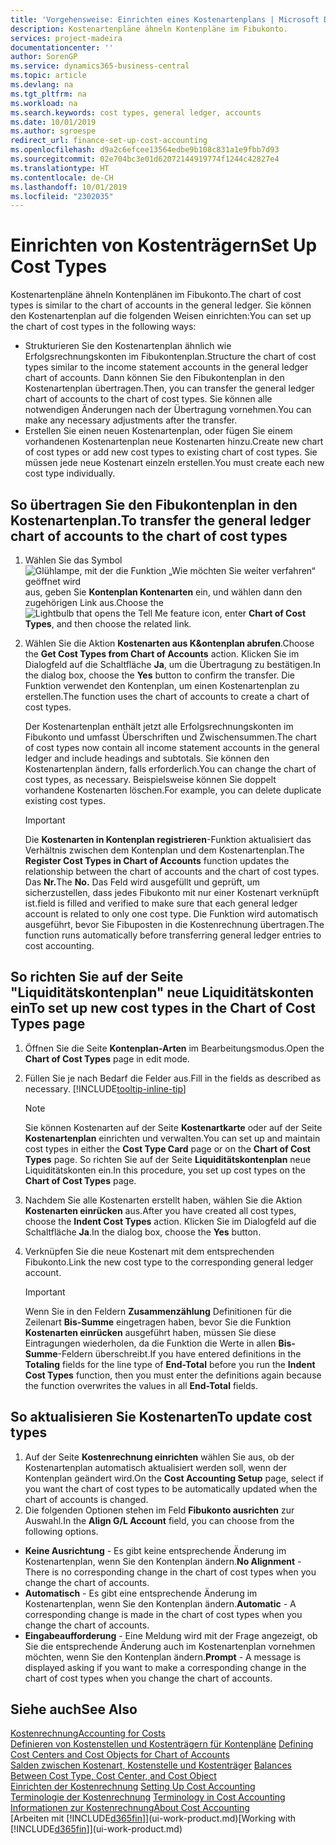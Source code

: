 ```yaml
---
title: 'Vorgehensweise: Einrichten eines Kostenartenplans | Microsoft Docs'
description: Kostenartenpläne ähneln Kontenpläne im Fibukonto.
services: project-madeira
documentationcenter: ''
author: SorenGP
ms.service: dynamics365-business-central
ms.topic: article
ms.devlang: na
ms.tgt_pltfrm: na
ms.workload: na
ms.search.keywords: cost types, general ledger, accounts
ms.date: 10/01/2019
ms.author: sgroespe
redirect_url: finance-set-up-cost-accounting
ms.openlocfilehash: d9a2c6efcee13564edbe9b108c831a1e9fbb7d93
ms.sourcegitcommit: 02e704bc3e01d62072144919774f1244c42827e4
ms.translationtype: HT
ms.contentlocale: de-CH
ms.lasthandoff: 10/01/2019
ms.locfileid: "2302035"
---
```

# <a name="set-up-cost-types"></a><span data-ttu-id="c83e0-103">Einrichten von Kostenträgern</span><span class="sxs-lookup"><span data-stu-id="c83e0-103">Set Up Cost Types</span></span>
<span data-ttu-id="c83e0-104">Kostenartenpläne ähneln Kontenplänen im Fibukonto.</span><span class="sxs-lookup"><span data-stu-id="c83e0-104">The chart of cost types is similar to the chart of accounts in the general ledger.</span></span> <span data-ttu-id="c83e0-105">Sie können den Kostenartenplan auf die folgenden Weisen einrichten:</span><span class="sxs-lookup"><span data-stu-id="c83e0-105">You can set up the chart of cost types in the following ways:</span></span>  

-   <span data-ttu-id="c83e0-106">Strukturieren Sie den Kostenartenplan ähnlich wie Erfolgsrechnungskonten im Fibukontenplan.</span><span class="sxs-lookup"><span data-stu-id="c83e0-106">Structure the chart of cost types similar to the income statement accounts in the general ledger chart of accounts.</span></span> <span data-ttu-id="c83e0-107">Dann können Sie den Fibukontenplan in den Kostenartenplan übertragen.</span><span class="sxs-lookup"><span data-stu-id="c83e0-107">Then, you can transfer the general ledger chart of accounts to the chart of cost types.</span></span> <span data-ttu-id="c83e0-108">Sie können alle notwendigen Änderungen nach der Übertragung vornehmen.</span><span class="sxs-lookup"><span data-stu-id="c83e0-108">You can make any necessary adjustments after the transfer.</span></span>  
-   <span data-ttu-id="c83e0-109">Erstellen Sie einen neuen Kostenartenplan, oder fügen Sie einem vorhandenen Kostenartenplan neue Kostenarten hinzu.</span><span class="sxs-lookup"><span data-stu-id="c83e0-109">Create new chart of cost types or add new cost types to existing chart of cost types.</span></span> <span data-ttu-id="c83e0-110">Sie müssen jede neue Kostenart einzeln erstellen.</span><span class="sxs-lookup"><span data-stu-id="c83e0-110">You must create each new cost type individually.</span></span>  

## <a name="to-transfer-the-general-ledger-chart-of-accounts-to-the-chart-of-cost-types"></a><span data-ttu-id="c83e0-111">So übertragen Sie den Fibukontenplan in den Kostenartenplan.</span><span class="sxs-lookup"><span data-stu-id="c83e0-111">To transfer the general ledger chart of accounts to the chart of cost types</span></span>  
1.  <span data-ttu-id="c83e0-112">Wählen Sie das Symbol ![Glühlampe, mit der die Funktion „Wie möchten Sie weiter verfahren“ geöffnet wird](media/ui-search/search_small.png "Wie möchten Sie weiter verfahren?") aus, geben Sie **Kontenplan Kontenarten** ein, und wählen dann den zugehörigen Link aus.</span><span class="sxs-lookup"><span data-stu-id="c83e0-112">Choose the ![Lightbulb that opens the Tell Me feature](media/ui-search/search_small.png "Tell me what you want to do") icon, enter **Chart of Cost Types**, and then choose the related link.</span></span>  
2.  <span data-ttu-id="c83e0-113">Wählen Sie die Aktion **Kostenarten aus K&ontenplan abrufen**.</span><span class="sxs-lookup"><span data-stu-id="c83e0-113">Choose the **Get Cost Types from Chart of Accounts** action.</span></span> <span data-ttu-id="c83e0-114">Klicken Sie im Dialogfeld auf die Schaltfläche **Ja**, um die Übertragung zu bestätigen.</span><span class="sxs-lookup"><span data-stu-id="c83e0-114">In the dialog box, choose the **Yes** button to confirm the transfer.</span></span> <span data-ttu-id="c83e0-115">Die Funktion verwendet den Kontenplan, um einen Kostenartenplan zu erstellen.</span><span class="sxs-lookup"><span data-stu-id="c83e0-115">The function uses the chart of accounts to create a chart of cost types.</span></span>  

    <span data-ttu-id="c83e0-116">Der Kostenartenplan enthält jetzt alle Erfolgsrechnungskonten im Fibukonto und umfasst Überschriften und Zwischensummen.</span><span class="sxs-lookup"><span data-stu-id="c83e0-116">The chart of cost types now contain all income statement accounts in the general ledger and include headings and subtotals.</span></span> <span data-ttu-id="c83e0-117">Sie können den Kostenartenplan ändern, falls erforderlich.</span><span class="sxs-lookup"><span data-stu-id="c83e0-117">You can change the chart of cost types, as necessary.</span></span> <span data-ttu-id="c83e0-118">Beispielsweise können Sie doppelt vorhandene Kostenarten löschen.</span><span class="sxs-lookup"><span data-stu-id="c83e0-118">For example, you can delete duplicate existing cost types.</span></span>  

    > [!IMPORTANT]  
    >  <span data-ttu-id="c83e0-119">Die **Kostenarten in Kontenplan registrieren**-Funktion aktualisiert das Verhältnis zwischen dem Kontenplan und dem Kostenartenplan.</span><span class="sxs-lookup"><span data-stu-id="c83e0-119">The **Register Cost Types in Chart of Accounts** function updates the relationship between the chart of accounts and the chart of cost types.</span></span> <span data-ttu-id="c83e0-120">Das **Nr.**</span><span class="sxs-lookup"><span data-stu-id="c83e0-120">The **No.**</span></span> <span data-ttu-id="c83e0-121">Das Feld wird ausgefüllt und geprüft, um sicherzustellen, dass jedes Fibukonto mit nur einer Kostenart verknüpft ist.</span><span class="sxs-lookup"><span data-stu-id="c83e0-121">field is filled and verified to make sure that each general ledger account is related to only one cost type.</span></span> <span data-ttu-id="c83e0-122">Die Funktion wird automatisch ausgeführt, bevor Sie Fibuposten in die Kostenrechnung übertragen.</span><span class="sxs-lookup"><span data-stu-id="c83e0-122">The function runs automatically before transferring general ledger entries to cost accounting.</span></span>  

## <a name="to-set-up-new-cost-types-in-the-chart-of-cost-types-page"></a><span data-ttu-id="c83e0-123">So richten Sie auf der Seite "Liquiditätskontenplan" neue Liquiditätskonten ein</span><span class="sxs-lookup"><span data-stu-id="c83e0-123">To set up new cost types in the Chart of Cost Types page</span></span>  
1.  <span data-ttu-id="c83e0-124">Öffnen Sie die Seite **Kontenplan-Arten** im Bearbeitungsmodus.</span><span class="sxs-lookup"><span data-stu-id="c83e0-124">Open the **Chart of Cost Types** page in edit mode.</span></span>  
2.  <span data-ttu-id="c83e0-125">Füllen Sie je nach Bedarf die Felder aus.</span><span class="sxs-lookup"><span data-stu-id="c83e0-125">Fill in the fields as described as necessary.</span></span> [!INCLUDE[tooltip-inline-tip](includes/tooltip-inline-tip_md.md)]

    > [!NOTE]  
    >  <span data-ttu-id="c83e0-126">Sie können Kostenarten auf der Seite **Kostenartkarte** oder auf der Seite **Kostenartenplan** einrichten und verwalten.</span><span class="sxs-lookup"><span data-stu-id="c83e0-126">You can set up and maintain cost types in either the **Cost Type Card** page or on the **Chart of Cost Types** page.</span></span> <span data-ttu-id="c83e0-127">So richten Sie auf der Seite **Liquiditätskontenplan** neue Liquiditätskonten ein.</span><span class="sxs-lookup"><span data-stu-id="c83e0-127">In this procedure, you set up cost types on the **Chart of Cost Types** page.</span></span>

3.  <span data-ttu-id="c83e0-128">Nachdem Sie alle Kostenarten erstellt haben, wählen Sie die Aktion **Kostenarten einrücken** aus.</span><span class="sxs-lookup"><span data-stu-id="c83e0-128">After you have created all cost types, choose the **Indent Cost Types** action.</span></span> <span data-ttu-id="c83e0-129">Klicken Sie im Dialogfeld auf die Schaltfläche **Ja**.</span><span class="sxs-lookup"><span data-stu-id="c83e0-129">In the dialog box, choose the **Yes** button.</span></span>  
4.  <span data-ttu-id="c83e0-130">Verknüpfen Sie die neue Kostenart mit dem entsprechenden Fibukonto.</span><span class="sxs-lookup"><span data-stu-id="c83e0-130">Link the new cost type to the corresponding general ledger account.</span></span>  

    > [!IMPORTANT]  
    >  <span data-ttu-id="c83e0-131">Wenn Sie in den Feldern **Zusammenzählung** Definitionen für die Zeilenart **Bis-Summe** eingetragen haben, bevor Sie die Funktion **Kostenarten einrücken** ausgeführt haben, müssen Sie diese Eintragungen wiederholen, da die Funktion die Werte in allen **Bis-Summe**-Feldern überschreibt.</span><span class="sxs-lookup"><span data-stu-id="c83e0-131">If you have entered definitions in the **Totaling** fields for the line type of **End-Total** before you run the **Indent Cost Types** function, then you must enter the definitions again because the function overwrites the values in all **End-Total** fields.</span></span>  

## <a name="to-update-cost-types"></a><span data-ttu-id="c83e0-132">So aktualisieren Sie Kostenarten</span><span class="sxs-lookup"><span data-stu-id="c83e0-132">To update cost types</span></span>  
1.  <span data-ttu-id="c83e0-133">Auf der Seite **Kostenrechnung einrichten**  wählen Sie aus, ob der Kostenartenplan automatisch aktualisiert werden soll, wenn der Kontenplan geändert wird.</span><span class="sxs-lookup"><span data-stu-id="c83e0-133">On the **Cost Accounting Setup** page, select if you want the chart of cost types to be automatically updated when the chart of accounts is changed.</span></span>  
2.  <span data-ttu-id="c83e0-134">Die folgenden Optionen stehen im Feld **Fibukonto ausrichten** zur Auswahl.</span><span class="sxs-lookup"><span data-stu-id="c83e0-134">In the **Align G/L Account** field, you can choose from the following options.</span></span>  

- <span data-ttu-id="c83e0-135">**Keine Ausrichtung** - Es gibt keine entsprechende Änderung im Kostenartenplan, wenn Sie den Kontenplan ändern.</span><span class="sxs-lookup"><span data-stu-id="c83e0-135">**No Alignment** - There is no corresponding change in the chart of cost types when you change the chart of accounts.</span></span>  
- <span data-ttu-id="c83e0-136">**Automatisch** - Es gibt eine entsprechende Änderung im Kostenartenplan, wenn Sie den Kontenplan ändern.</span><span class="sxs-lookup"><span data-stu-id="c83e0-136">**Automatic** - A corresponding change is made in the chart of cost types when you change the chart of accounts.</span></span>  
- <span data-ttu-id="c83e0-137">**Eingabeaufforderung** - Eine Meldung wird mit der Frage angezeigt, ob Sie die entsprechende Änderung auch im Kostenartenplan vornehmen möchten, wenn Sie den Kontenplan ändern.</span><span class="sxs-lookup"><span data-stu-id="c83e0-137">**Prompt** - A message is displayed asking if you want to make a corresponding change in the chart of cost types when you change the chart of accounts.</span></span>  

## <a name="see-also"></a><span data-ttu-id="c83e0-138">Siehe auch</span><span class="sxs-lookup"><span data-stu-id="c83e0-138">See Also</span></span>  
[<span data-ttu-id="c83e0-139">Kostenrechnung</span><span class="sxs-lookup"><span data-stu-id="c83e0-139">Accounting for Costs</span></span>](finance-manage-cost-accounting.md)  
<span data-ttu-id="c83e0-140">[Definieren von Kostenstellen und Kostenträgern für Kontenpläne](finance-defining-cost-centers-and-cost-objects-for-chart-of-accounts.md) </span><span class="sxs-lookup"><span data-stu-id="c83e0-140">[Defining Cost Centers and Cost Objects for Chart of Accounts](finance-defining-cost-centers-and-cost-objects-for-chart-of-accounts.md) </span></span>  
<span data-ttu-id="c83e0-141">[Salden zwischen Kostenart, Kostenstelle und Kostenträger](finance-balances-between-cost-type-cost-center-and-cost-object.md) </span><span class="sxs-lookup"><span data-stu-id="c83e0-141">[Balances Between Cost Type, Cost Center, and Cost Object](finance-balances-between-cost-type-cost-center-and-cost-object.md) </span></span>  
<span data-ttu-id="c83e0-142">[Einrichten der Kostenrechnung](finance-set-up-cost-accounting.md) </span><span class="sxs-lookup"><span data-stu-id="c83e0-142">[Setting Up Cost Accounting](finance-set-up-cost-accounting.md) </span></span>  
<span data-ttu-id="c83e0-143">[Terminologie der Kostenrechnung](finance-terminology-in-cost-accounting.md) </span><span class="sxs-lookup"><span data-stu-id="c83e0-143">[Terminology in Cost Accounting](finance-terminology-in-cost-accounting.md) </span></span>  
[<span data-ttu-id="c83e0-144">Informationen zur Kostenrechnung</span><span class="sxs-lookup"><span data-stu-id="c83e0-144">About Cost Accounting</span></span>](finance-about-cost-accounting.md)  
<span data-ttu-id="c83e0-145">[Arbeiten mit [!INCLUDE[d365fin](includes/d365fin_md.md)]](ui-work-product.md)</span><span class="sxs-lookup"><span data-stu-id="c83e0-145">[Working with [!INCLUDE[d365fin](includes/d365fin_md.md)]](ui-work-product.md)</span></span>
